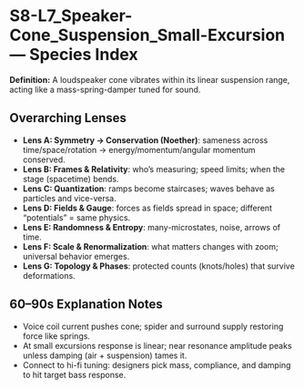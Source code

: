 # S8-L7_Speaker-Cone_Suspension_Small-Excursion — Species Index
**Definition:** A loudspeaker cone vibrates within its linear suspension range, acting like a mass-spring-damper tuned for sound.

## Overarching Lenses

- **Lens A: Symmetry -> Conservation (Noether)**: sameness across time/space/rotation → energy/momentum/angular momentum conserved.
- **Lens B: Frames & Relativity**: who’s measuring; speed limits; when the stage (spacetime) bends.
- **Lens C: Quantization**: ramps become staircases; waves behave as particles and vice-versa.
- **Lens D: Fields & Gauge**: forces as fields spread in space; different “potentials” = same physics.
- **Lens E: Randomness & Entropy**: many-microstates, noise, arrows of time.
- **Lens F: Scale & Renormalization**: what matters changes with zoom; universal behavior emerges.
- **Lens G: Topology & Phases**: protected counts (knots/holes) that survive deformations.

## 60–90s Explanation Notes
- Voice coil current pushes cone; spider and surround supply restoring force like springs.
- At small excursions response is linear; near resonance amplitude peaks unless damping (air + suspension) tames it.
- Connect to hi-fi tuning: designers pick mass, compliance, and damping to hit target bass response.
